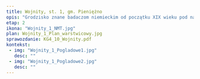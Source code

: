 ```yaml
---
title: Wojnity, st. 1, gm. Pieniężno
opis: "Grodzisko znane badaczom niemieckim od początku XIX wieku pod nazwami Burgwall, Schwedenschanzen oraz Fliehburg, położone jest na wysokim cyplu nad brzegiem bezimiennego strumienia wpadającego do rzeki Wałszy. Grodzisko posiada dwa wały i fosę. Wał zewnętrzny wraz z fosą odcina cypel od wysoczyzny. Grodzisko zasiedlone było przez ludność pruską w IX–X w. Młodszy okres osadnictwa średniowiecznego należy wiązać z falą osadnictwa krzyżackiego. Być może więc na obszarze grodziska w Wojnitach planowane było założenie miasta, ale plan ten nie został zrealizowany."
etap: 2
ikona: "Wojnity_1_NMT.jpg"
plan: Wojnity_1_Plan_warstwicowy.jpg
sprawozdanie: KG4_10_Wojnity.pdf
kontekst:
 - img: "Wojnity_1_Pogladowe1.jpg"
   desc: ""
 - img: "Wojnity_1_Pogladowe2.jpg"
   desc: ""
---
```

